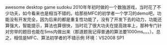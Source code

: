 awesome desktop game sudoku
2010年年初时做的一个数独游戏，当时花了不少功夫，如今看来也是相当不错的。给那些MFC的初学者一个学习的demo吧，功能没有开发完全，因为后来的都是重复性功能了，没有了开发下去的动力，功能还算强大，智能提示，算法也算很快，当时花了很大功夫在提高效率上，那种专门针对穷举的题目也能在5ms内做出来（那道题我记得普通的算法要1000ms。。。）。总之，相信是MFC、算法初学者的不错示例 环境：VS2008 SP1